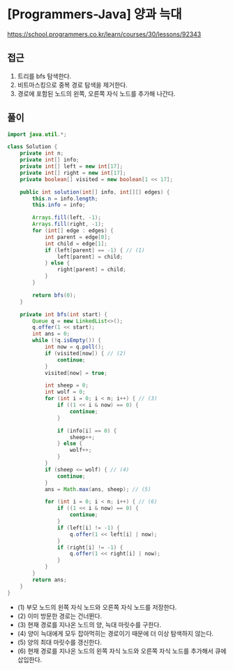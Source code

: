[Programmers-Java] 양과 늑대
=
<https://school.programmers.co.kr/learn/courses/30/lessons/92343>


접근
--


1. 트리를 bfs 탐색한다.
2. 비트마스킹으로 중복 경로 탐색을 제거한다.
3. 경로에 포함된 노드의 왼쪽, 오른쪽 자식 노드를 추가해 나간다.


풀이
--



```java
import java.util.*;

class Solution {
    private int n;
    private int[] info;
    private int[] left = new int[17];
    private int[] right = new int[17];
    private boolean[] visited = new boolean[1 << 17];

    public int solution(int[] info, int[][] edges) {
        this.n = info.length;
        this.info = info;

        Arrays.fill(left, -1);
        Arrays.fill(right, -1);
        for (int[] edge : edges) {
            int parent = edge[0];
            int child = edge[1];
            if (left[parent] == -1) { // (1)
                left[parent] = child;
            } else {
                right[parent] = child;
            }
        }

        return bfs(0);
    }

    private int bfs(int start) {
        Queue q = new LinkedList<>();
        q.offer(1 << start);
        int ans = 0;
        while (!q.isEmpty()) {
            int now = q.poll();
            if (visited[now]) { // (2)
                continue;
            }
            visited[now] = true;

            int sheep = 0;
            int wolf = 0;
            for (int i = 0; i < n; i++) { // (3)
                if ((1 << i & now) == 0) {
                    continue;
                }

                if (info[i] == 0) {
                    sheep++;
                } else {
                    wolf++;
                }
            }
            if (sheep <= wolf) { // (4) 
                continue;
            }
            ans = Math.max(ans, sheep); // (5)

            for (int i = 0; i < n; i++) { // (6)
                if ((1 << i & now) == 0) {
                    continue;
                }
                if (left[i] != -1) {
                    q.offer(1 << left[i] | now);
                }
                if (right[i] != -1) {
                    q.offer(1 << right[i] | now);
                }
            }
        }
        return ans;
    }
}
```


* (1) 부모 노드의 왼쪽 자식 노드와 오른쪽 자식 노드를 저장한다.
* (2) 이미 방문한 경로는 건너뛴다.
* (3) 현재 경로를 지나온 노드의 양, 늑대 마릿수를 구한다.
* (4) 양이 늑대에게 모두 잡아먹히는 경로이기 때문에 더 이상 탐색하지 않는다.
* (5) 양의 최대 마릿수를 갱신한다.
* (6) 현재 경로를 지나온 노드의 왼쪽 자식 노드와 오른쪽 자식 노드를 추가해서 큐에 삽입한다.
